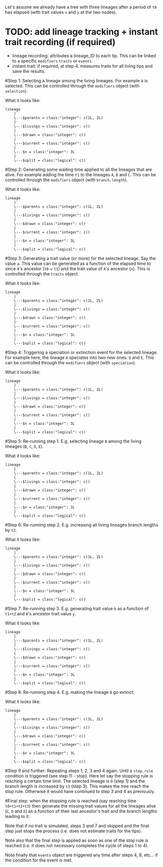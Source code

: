 Let's assume we already have a tree with three lineages after a period of `t0` has elapsed (with trait values `x` and `y` at the two nodes).

# TODO: add lineage tracking + instant trait recording (if required)

 * lineage recording: attributes a lineage_ID to each tip. This can be linked to a specific `modifiers` `traits` or `events`.
 * instant trait: if required, at step 4. measures traits for all living tips and save the results.
 

#Step 1:
Selecting a lineage among the living lineages. For example `A` is selected. This can be controlled through the `modifiers` object (with `selection`).

What it looks like:
```
lineage
    |
    \---$parents = class:"integer": c(1L, 2L)
    |
    \---$livings = class:"integer": c()
    |
    \---$drawn = class:"integer": c()
    |
    \---$current = class:"integer": c()
    |
    \---$n = class:"integer": 3L
    |
    \---$split = class:"logical": c()

```

#Step 2:
Generating some waiting time applied to all the lineages that are alive. For example adding the time `t1` to the lineages `A`, `B` and `C`. This can be controlled through the `modifiers` object (with `branch.length`).

What it looks like:
```
lineage
    |
    \---$parents = class:"integer": c(1L, 2L)
    |
    \---$livings = class:"integer": c()
    |
    \---$drawn = class:"integer": c()
    |
    \---$current = class:"integer": c()
    |
    \---$n = class:"integer": 3L
    |
    \---$split = class:"logical": c()

```

#Step 3:
Generating a trait value (or more) for the selected lineage. Say the value `a`. This value can be generated as a function of the elapsed time to since `A`'s ancestor (`t0` + `t1`) and the trait value of `A`'s ancestor (`x`). This is controlled through the `traits` object.

What it looks like:
```
lineage
    |
    \---$parents = class:"integer": c(1L, 2L)
    |
    \---$livings = class:"integer": c()
    |
    \---$drawn = class:"integer": c()
    |
    \---$current = class:"integer": c()
    |
    \---$n = class:"integer": 3L
    |
    \---$split = class:"logical": c()

```

#Step 4:
Triggering a speciation or extinction event for the selected lineage. For example here, the lineage `A` speciates into two new ones: `D` and `E`. This can be controlled through the `modifiers` object (with `speciation`).

What it looks like:
```
lineage
    |
    \---$parents = class:"integer": c(1L, 2L)
    |
    \---$livings = class:"integer": c()
    |
    \---$drawn = class:"integer": c()
    |
    \---$current = class:"integer": c()
    |
    \---$n = class:"integer": 3L
    |
    \---$split = class:"logical": c()

```

#Step 5:
Re-running step 1. E.g. selecting lineage `B` among the living lineages (`B`, `C`, `D`, `E`).

What it looks like:
```
lineage
    |
    \---$parents = class:"integer": c(1L, 2L)
    |
    \---$livings = class:"integer": c()
    |
    \---$drawn = class:"integer": c()
    |
    \---$current = class:"integer": c()
    |
    \---$n = class:"integer": 3L
    |
    \---$split = class:"logical": c()

```

#Step 6:
Re-running step 2. E.g. increasing all living lineages branch lengths by `t2`.

What it looks like:
```
lineage
    |
    \---$parents = class:"integer": c(1L, 2L)
    |
    \---$livings = class:"integer": c()
    |
    \---$drawn = class:"integer": c()
    |
    \---$current = class:"integer": c()
    |
    \---$n = class:"integer": 3L
    |
    \---$split = class:"logical": c()

```

#Step 7:
Re-running step 3. E.g. generating trait value `b` as a function of `t1+t2` and `B`'s ancestor trait value `y`.

What it looks like:
```
lineage
    |
    \---$parents = class:"integer": c(1L, 2L)
    |
    \---$livings = class:"integer": c()
    |
    \---$drawn = class:"integer": c()
    |
    \---$current = class:"integer": c()
    |
    \---$n = class:"integer": 3L
    |
    \---$split = class:"logical": c()

```

#Step 8:
Re-running step 4. E.g. making the lineage `B` go extinct.

What it looks like:
```
lineage
    |
    \---$parents = class:"integer": c(1L, 2L)
    |
    \---$livings = class:"integer": c()
    |
    \---$drawn = class:"integer": c()
    |
    \---$current = class:"integer": c()
    |
    \---$n = class:"integer": 3L
    |
    \---$split = class:"logical": c()

```

#Step 9 and further:
Repeating steps 1, 2, 3 and 4 again. Until a `stop.rule` condition is triggered (see step 11 - stop). Here let say the stopping rule is reaching a certain time limit. The selected lineage is `D` (step 1) and the branch length is increased by `t3` (step 3). This makes the tree reach the stop rule. Otherwise it would have continued to step 3 and 4 as previously.

#Final step:
when the stopping rule is reached (say reaching time `t0+t1+t2+t3`) then generate the missing trait values for all the lineages alive (`C`, `D` and `E`) as a function of their last ancestor's trait and the branch lengths leading to it.


Note that if no trait is simulated, steps 3 and 7 and skipped and the final step just stops the process (i.e. does not estimate traits for the tips).

Note also that the final step is applied as soon as one of the stop rule is reached (i.e. it does not necessary completes the cycle of steps 1 to 4).

Note finally that `events` object are triggered any time after steps 4, 8, etc... if the condition for the event is met.